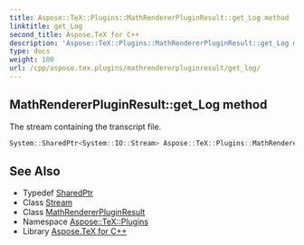 ```yaml
---
title: Aspose::TeX::Plugins::MathRendererPluginResult::get_Log method
linktitle: get_Log
second_title: Aspose.TeX for C++
description: 'Aspose::TeX::Plugins::MathRendererPluginResult::get_Log method. The stream containing the transcript file in C++.'
type: docs
weight: 100
url: /cpp/aspose.tex.plugins/mathrendererpluginresult/get_log/
---
```

## MathRendererPluginResult::get_Log method


The stream containing the transcript file.

```cpp
System::SharedPtr<System::IO::Stream> Aspose::TeX::Plugins::MathRendererPluginResult::get_Log() const
```

## See Also

* Typedef [SharedPtr](../../../system/sharedptr/)
* Class [Stream](../../../system.io/stream/)
* Class [MathRendererPluginResult](../)
* Namespace [Aspose::TeX::Plugins](../../)
* Library [Aspose.TeX for C++](../../../)
